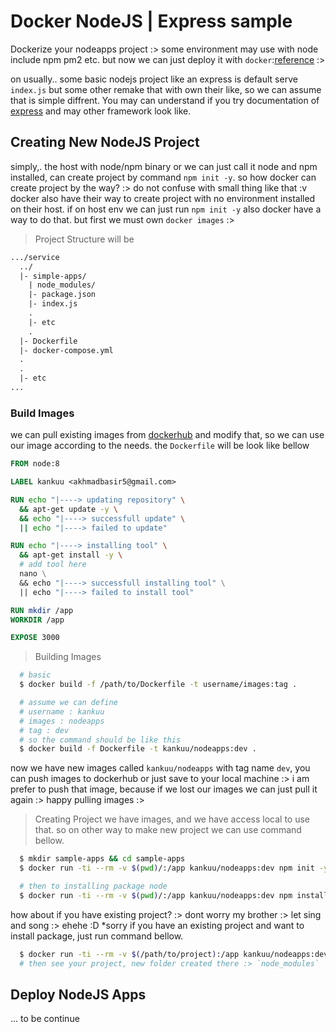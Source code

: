 # Docker NodeJS | Express sample
Dockerize your nodeapps project :>
some environment may use with node include npm pm2 etc. but now we can just deploy it with `docker`:[reference](https://docs.docker.com) :>

on usually.. some basic nodejs project like an express is default serve `index.js` but some other remake that with own their like, so we can assume that is simple diffrent. You may can understand if you try documentation of [express](https://expressjs.com) and may other framework look like.

## Creating New NodeJS Project 
simply,. the host with node/npm binary or we can just call it node and npm installed, can create project by command `npm init -y`. so how docker can create project by the way? :> do not confuse with small thing like that :v docker also have their way to create project with no environment installed on their host. if on host env we can just run `npm init -y` also docker have a way to do that. but first we must own `docker images` :> 

> Project Structure will be
```txt
.../service
  ../
  |- simple-apps/
    | node_modules/
    |- package.json
    |- index.js
    .
    |- etc
    .
  |- Dockerfile
  |- docker-compose.yml
  .
  .
  |- etc
...
```

### Build Images
we can pull existing images from [dockerhub](https://hub.docker.com) and modify that, so we can use our image according to the needs.
the `Dockerfile` will be look like bellow
```Dockerfile
FROM node:8

LABEL kankuu <akhmadbasir5@gmail.com>

RUN echo "|----> updating repository" \
  && apt-get update -y \
  && echo "|----> successfull update" \
  || echo "|----> failed to update"

RUN echo "|----> installing tool" \
  && apt-get install -y \
  # add tool here
  nano \
  && echo "|----> successfull installing tool" \
  || echo "|----> failed to install tool"

RUN mkdir /app
WORKDIR /app

EXPOSE 3000
```

> Building Images

```bash
  # basic
  $ docker build -f /path/to/Dockerfile -t username/images:tag .

  # assume we can define
  # username : kankuu
  # images : nodeapps
  # tag : dev
  # so the command should be like this
  $ docker build -f Dockerfile -t kankuu/nodeapps:dev .
```
now we have new images called `kankuu/nodeapps` with tag name `dev`, you can push images to dockerhub or just save to your local machine :>
i am prefer to push that image, because if we lost our images we can just pull it again :> happy pulling images :>

> Creating Project
we have images, and we have access local to use that. so on other way to make new project we can use command bellow.
```bash
  $ mkdir sample-apps && cd sample-apps
  $ docker run -ti --rm -v $(pwd)/:/app kankuu/nodeapps:dev npm init -y

  # then to installing package node
  $ docker run -ti --rm -v $(pwd)/:/app kankuu/nodeapps:dev npm install
```
how about if you have existing project? :> dont worry my brother :> let sing and song :> ehehe :D \*sorry
if you have an existing project and want to install package, just run command bellow.
```bash
  $ docker run -ti --rm -v $(/path/to/project):/app kankuu/nodeapps:dev npm install
  # then see your project, new folder created there :> `node_modules`
```

## Deploy NodeJS Apps
... to be continue